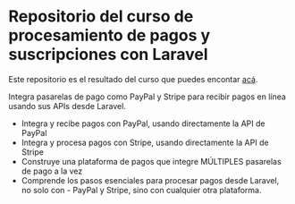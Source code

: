 # Repositorio del curso de procesamiento de pagos y suscripciones con Laravel

Este repositorio es el resultado del curso que puedes encontar [acá](https://www.udemy.com/course/procesa-pagos-en-linea-con-laravel-y-pasarelas-de-pagos-paypal-stripe/?referralCode=23F6FEDB611DEF416097).

Integra pasarelas de pago como PayPal y Stripe para recibir pagos en línea usando sus APIs desde Laravel.

- Integra y recibe pagos con PayPal, usando directamente la API de PayPal
- Integra y procesa pagos con Stripe, usando directamente la API de Stripe
- Construye una plataforma de pagos que integre MÚLTIPLES pasarelas de pago a la vez
- Comprende los pasos esenciales para procesar pagos desde Laravel, no solo con - PayPal y Stripe, sino con cualquier otra plataforma.
